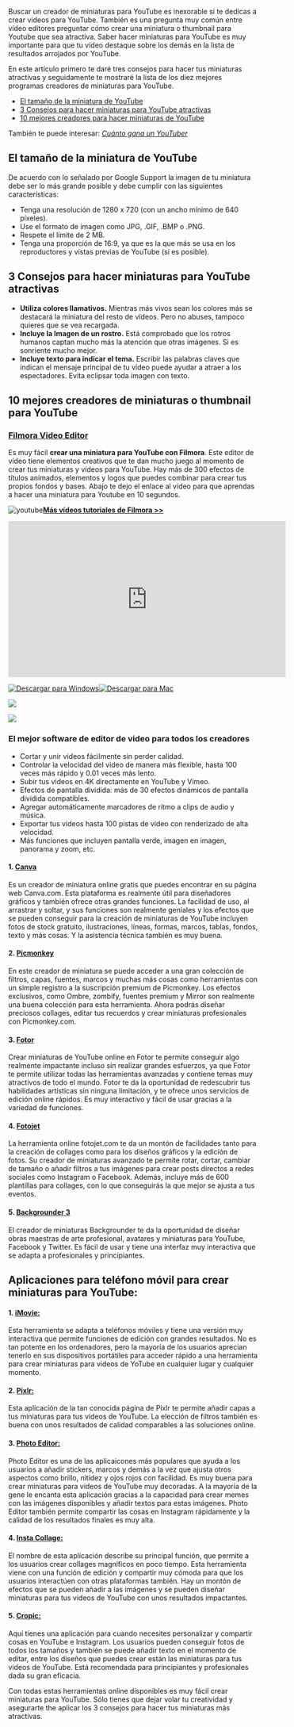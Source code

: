 Buscar un creador de miniaturas para YouTube es inexorable si te dedicas a crear videos para YouTube. También es una pregunta muy común entre vídeo editores preguntar cómo crear una miniatura o thumbnail para Youtube que sea atractiva. Saber hacer miniaturas para YouTube es muy importante para que tu vídeo destaque sobre los demás en la lista de resultados arrojados por YouTube.

En este artículo primero te daré tres consejos para hacer tus miniaturas atractivas y seguidamente te mostraré la lista de los diez mejores programas creadores de miniaturas para YouTube.

-   [El tamaño de la miniatura de YouTube](https://filmora.wondershare.es/youtube-video-editing/youtube-thumbnail-makers.html#part1)
-   [3 Consejos para hacer miniaturas para YouTube atractivas](https://filmora.wondershare.es/youtube-video-editing/youtube-thumbnail-makers.html#part2)
-   [10 mejores creadores para hacer miniaturas de YouTube](https://filmora.wondershare.es/youtube-video-editing/youtube-thumbnail-makers.html#part3)

También te puede interesar: [_Cuánto gana un YouTuber_](https://filmora.wondershare.es/youtube-video-editing/cuanto-ganan-los-youtubers.html)

## El tamaño de la miniatura de YouTube

De acuerdo con lo señalado por Google Support la imagen de tu miniatura debe ser lo más grande posible y debe cumplir con las siguientes características:

-   Tenga una resolución de 1280 x 720 (con un ancho mínimo de 640 píxeles).
-   Use el formato de imagen como JPG, .GIF, .BMP o .PNG.
-   Respete el límite de 2 MB.
-   Tenga una proporción de 16:9, ya que es la que más se usa en los reproductores y vistas previas de YouTube (si es posible).

## 3 Consejos para hacer miniaturas para YouTube atractivas

-   **Utiliza colores llamativos.** Mientras más vivos sean los colores más se destacará la miniatura del resto de vídeos. Pero no abuses, tampoco quieres que se vea recargada.
-   **Incluye la Imagen de un rostro.** Está comprobado que los rotros humanos captan mucho más la atención que otras imágenes. Si es sonriente mucho mejor.
-   **Incluye texto para indicar el tema.** Escribir las palabras claves que indican el mensaje principal de tu vídeo puede ayudar a atraer a los espectadores. Evita eclipsar toda imagen con texto.

## 10 mejores creadores de miniaturas o thumbnail para YouTube

### [Filmora Video Editor](https://filmora.wondershare.es/editor-de-video/)

Es muy fácil **crear una miniatura para YouTube con Filmora**. Este editor de vídeo tiene elementos creativos que te dan mucho juego al momento de crear tus miniaturas y vídeos para YouTube. Hay más de 300 efectos de títulos animados, elementos y logos que puedes combinar para crear tus propios fondos y bases. Abajo te dejo el enlace al vídeo para que aprendas a hacer una miniatura para Youtube en 10 segundos.

![youtube](https://images.wondershare.fr/filmora/youtube/icon.png)**[Más vídeos tutoriales de Filmora >>](https://bit.ly/2R7Uo7T)**

<iframe width="560" height="315" src="https://www.youtube.com/embed/dZF3gwUE_Qo?enablejsapi=1&amp;origin=https%3A%2F%2Ffilmora.wondershare.es" frameborder="0" allow="accelerometer; autoplay; encrypted-media; gyroscope; picture-in-picture" allowfullscreen="allowfullscreen" data-gtm-yt-inspected-31908228_815="true" id="781349419" title="Cómo Hacer Miniaturas Autómaticas y Profesionales para YouTube"></iframe>

[![Descargar para Windows](https://static-es.wondershare.com/images-www/filmora/images/download-btn-win.jpg)](https://download-es.wondershare.com/filmora_full1081.exe)[![Descargar para Mac](https://static-es.wondershare.com/images-www/filmora/images/download-btn-mac.jpg)](https://download-es.wondershare.com/mac-video-editor_full1627.dmg)

[![](https://images.wondershare.com/filmora/logo_icon/wondershare-filmora-logo-horizontal.png)](https://filmora.wondershare.es/editor-de-video/)

[![](https://images.wondershare.com/filmora/images/common/filmora-product-banner.png)](https://filmora.wondershare.es/editor-de-video/)

### El mejor software de editor de video para todos los creadores

-   Cortar y unir videos fácilmente sin perder calidad.
-   Controlar la velocidad del video de manera más flexible, hasta 100 veces más rápido y 0.01 veces más lento.
-   Subir tus videos en 4K directamente en YouTube y Vimeo.
-   Efectos de pantalla dividida: más de 30 efectos dinámicos de pantalla dividida compatibles.
-   Agregar automáticamente marcadores de ritmo a clips de audio y música.
-   Exportar tus videos hasta 100 pistas de video con renderizado de alta velocidad.
-   Más funciones que incluyen pantalla verde, imagen en imagen, panorama y zoom, etc.

#### 1\. [Canva](https://www.canva.com/)

Es un creador de miniatura online gratis que puedes encontrar en su página web Canva.com. Esta plataforma es realmente útil para diseñadores gráficos y también ofrece otras grandes funciones. La facilidad de uso, al arrastrar y soltar, y sus funciones son realmente geniales y los efectos que se pueden conseguir para la creación de miniaturas de YouTube incluyen fotos de stock gratuito, ilustraciones, líneas, formas, marcos, tablas, fondos, texto y más cosas. Y la asistencia técnica también es muy buena.

#### 2\. [Picmonkey](https://www.picmonkey.com/)

En este creador de miniatura se puede acceder a una gran colección de filtros, capas, fuentes, marcos y muchas más cosas como herramientas con un simple registro a la suscripción premium de Picmonkey. Los efectos exclusivos, como Ombre, zombify, fuentes premium y Mirror son realmente una buena colección para esta herramienta. Ahora podrás diseñar preciosos collages, editar tus recuerdos y crear miniaturas profesionales con Picmonkey.com.

#### 3\. [Fotor](https://www.fotor.com/es/)

Crear miniaturas de YouTube online en Fotor te permite conseguir algo realmente impactante incluso sin realizar grandes esfuerzos, ya que Fotor te permite utilizar todas las herramientas avanzadas y contiene temas muy atractivos de todo el mundo. Fotor te da la oportunidad de redescubrir tus habilidades artísticas sin ninguna limitación, y te ofrece unos servicios de edición online rápidos. Es muy interactivo y fácil de usar gracias a la variedad de funciones.

#### 4\. [Fotojet](https://www.fotojet.com/)

La herramienta online fotojet.com te da un montón de facilidades tanto para la creación de collages como para los diseños gráficos y la edición de fotos. Su creador de miniaturas avanzado te permite rotar, cortar, cambiar de tamaño o añadir filtros a tus imágenes para crear posts directos a redes sociales como Instagram o Facebook. Además, incluye más de 600 plantillas para collages, con lo que conseguirás la que mejor se ajusta a tus eventos.

#### 5\. [Backgrounder 3](https://panzoid.com/tools/backgrounder.aspx)

El creador de miniaturas Backgrounder te da la oportunidad de diseñar obras maestras de arte profesional, avatares y miniaturas para YouTube, Facebook y Twitter. Es fácil de usar y tiene una interfaz muy interactiva que se adapta a profesionales y principiantes.

## Aplicaciones para teléfono móvil para crear miniaturas para YouTube:

#### 1\. [iMovie:](http://www.ithistory.org/)

Esta herramienta se adapta a teléfonos móviles y tiene una versión muy interactiva que permite funciones de edición con grandes resultados. No es tan potente en los ordenadores, pero la mayoría de los usuarios aprecian tenerlo en sus dispositivos portátiles para acceder rápido a una herramienta para crear miniaturas para videos de YoTube en cualquier lugar y cualquier momento.

#### 2\. [Pixlr:](https://pixlr.com/)

Esta aplicación de la tan conocida página de Pixlr te permite añadir capas a tus miniaturas para tus videos de YouTube. La elección de filtros también es buena con unos resultados de calidad comparables a las soluciones online.

#### 3\. [Photo Editor:](https://www.befunky.com/features/photo-editor/)

Photo Editor es una de las aplicaicones más populares que ayuda a los usuarios a añadir stickers, marcos y demás a la vez que ajusta otros aspectos como brillo, nitidez y ojos rojos con facilidad. Es muy buena para crear miniaturas para videos de YouTube muy decoradas. A la mayoría de la gene le encanta esta aplicación gracias a la capacidad para crear memes con las imágenes disponibles y añadir textos para estas imágenes. Photo Editor también permite compartir las cosas en Instagram rápidamente y la calidad de los resultados finales es muy alta.

#### 4\. [Insta Collage:](https://play.google.com/store/apps/details?id=com.photos.instacollage)

El nombre de esta aplicación describe su principal función, que permite a los usuarios crear collages magníficos en poco tiempo. Esta herramienta viene con una función de edición y compartir muy cómoda para que los usuarios interactúen con otras plataformas también. Hay un montón de efectos que se pueden añadir a las imágenes y se pueden diseñar miniaturas para tus videos de YouTube con unos resultados impactantes.

#### 5\. [Cropic:](https://itunes.apple.com/app/cropic-crop-photo-video-layout/id662802077?mt=8)

Aquí tienes una aplicación para cuando necesites personalizar y compartir cosas en YouTube e Instagram. Los usuarios pueden conseguir fotos de todos los tamaños y también se puede añadir texto en el momento de editar, entre los diseños que puedes crear están las miniaturas para tus videos de YouTube. Está recomendada para principiantes y profesionales dada su gran eficacia.

Con todas estas herramientas online disponibles es muy fácil crear miniaturas para YouTube. Sólo tienes que dejar volar tu creatividad y asegurarte the aplicar los 3 consejos para hacer tus miniaturas más atractivas.